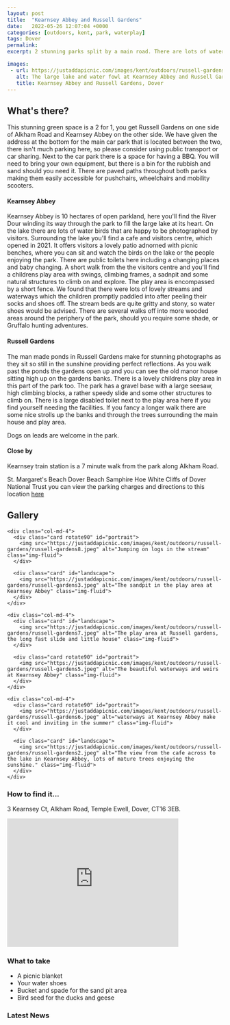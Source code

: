 ```yaml
---
layout: post
title:  "Kearnsey Abbey and Russell Gardens"
date:   2022-05-26 12:07:04 +0000
categories: [outdoors, kent, park, waterplay]
tags: Dover
permalink: 
excerpt: 2 stunning parks split by a main road. There are lots of waterways here to explore, two fabulous play areas and plenty of space for picnics and ball games.

images:
 - url: https://justaddapicnic.com/images/kent/outdoors/russell-gardens/russell-gardens4.jpeg
   alt: The large lake and water fowl at Kearnsey Abbey and Russell Gardens, Dover
   title: Kearnsey Abbey and Russell Gardens, Dover
---
```


## What's there?
This stunning green space is a 2 for 1, you get Russell Gardens on one side of Alkham Road and Kearnsey Abbey on the other side. We have given the address at the bottom for the main car park that is located between the two, there isn't much parking here, so please consider using public transport or car sharing. Next to the car park there is a space for having a BBQ.  You will need to bring your own equipment, but there is a bin for the rubbish and sand should you need it.  There are paved paths throughout both parks making them easily accessible for pushchairs, wheelchairs and mobility scooters. 

#### Kearnsey Abbey
Kearnsey Abbey is  10 hectares of open parkland, here you'll find the River Dour winding its way through the park to fill the large lake at its heart. On the lake there are lots of water birds that are happy to be photographed by visitors.  Surrounding the lake you'll find a cafe and visitors centre, which opened in 2021. It offers visitors a lovely patio adnorned with picnic benches, where you can sit and watch the birds on the lake or the people enjoying the park. There are public toilets here including a changing places and baby changing.  A short walk from the the visitors centre and you'll find a childrens play area with swings, climbing frames, a sadnpit and some natural structures to climb on and explore.  The play area is encompassed by a short fence.  We found that there were lots of lovely streams and waterways which the children promptly paddled into after peeling their socks and shoes off.  The stream beds are quite gritty and stony, so water shoes would be advised.  There are several walks off into more wooded areas around the periphery of the park, should you require some shade, or Gruffalo hunting adventures.


#### Russell Gardens
The man made ponds in Russell Gardens make for stunning photographs as they sit so still in the sunshine providing perfect reflections. As you walk past the ponds the gardens open up and you can see the old manor house sitting high up on the gardens banks.  There is a lovely childrens play area in this part of the park too. The park has a gravel base with a large seesaw, high climbing blocks, a rather speedy slide and some other structures to climb on.  There is a large disabled toilet next to the play area here if you find yourself needing the facilities.  If you fancy a longer walk there are some nice strolls up the banks and through the trees surrounding the main house and play area.

Dogs on leads are welcome in the park.


#### Close by
Kearnsey train station is a 7 minute walk from the park along Alkham Road.

St. Margaret's Beach
Dover Beach
Samphire Hoe
White Cliffs of Dover National Trust you can view the parking charges and directions to this location [here](https://www.nationaltrust.org.uk/the-white-cliffs-of-dover/)

## Gallery

<div class="container">
<div class="row">

    <div class="col-md-4">
      <div class="card rotate90" id="portrait">
        <img src="https://justaddapicnic.com/images/kent/outdoors/russell-gardens/russell-gardens8.jpeg" alt="Jumping on logs in the stream" class="img-fluid">
      </div>

      <div class="card" id="landscape">
        <img src="https://justaddapicnic.com/images/kent/outdoors/russell-gardens/russell-gardens3.jpeg" alt="The sandpit in the play area at Kearnsey Abbey" class="img-fluid">
      </div>
    </div>

    <div class="col-md-4">
      <div class="card" id="landscape">
        <img src="https://justaddapicnic.com/images/kent/outdoors/russell-gardens/russell-gardens7.jpeg" alt="The play area at Russell gardens, the long fast slide and little house" class="img-fluid">
      </div>

      <div class="card rotate90" id="portrait">
        <img src="https://justaddapicnic.com/images/kent/outdoors/russell-gardens/russell-gardens5.jpeg" alt="The beautiful waterways and weirs at Kearnsey Abbey" class="img-fluid">
      </div>
    </div>

    <div class="col-md-4">
      <div class="card rotate90" id="portrait">
        <img src="https://justaddapicnic.com/images/kent/outdoors/russell-gardens/russell-gardens6.jpeg" alt="waterways at Kearnsey Abbey make it cool and inviting in the summer" class="img-fluid">
      </div>

      <div class="card" id="landscape">
        <img src="https://justaddapicnic.com/images/kent/outdoors/russell-gardens/russell-gardens2.jpeg" alt="The view from the cafe across to the lake in Kearnsey Abbey, lots of mature trees enjoying the sunshine." class="img-fluid">
      </div>
    </div>

</div>      
</div>



### How to find it...

3 Kearnsey Ct, Alkham Road, Temple Ewell, Dover, CT16 3EB.
<iframe src="https://www.google.com/maps/embed?pb=!1m18!1m12!1m3!1d2502.9068693879162!2d1.2684545156376381!3d51.147068479577584!2m3!1f0!2f0!3f0!3m2!1i1024!2i768!4f13.1!3m3!1m2!1s0x47deb9806db4d6b1%3A0xb5bc583cb52041a7!2sKearsney%20Abbey%20Gardens!5e0!3m2!1sen!2suk!4v1653563507130!5m2!1sen!2suk" width="400" height="300" frameborder="0" style="border:0" allowfullscreen="" loading="lazy" referrerpolicy="no-referrer-when-downgrade"></iframe>


### What to take
* A picnic blanket
* Your water shoes
* Bucket and spade for the sand pit area
* Bird seed for the ducks and geese

### Latest News

<div class="container">
  <div class="row">
    <div class="col-md-6">
    <!-- <a class="twitter-timeline" data-width="1000" data-height="500" href="https://twitter.com/Guildhallmuseum?ref_src=twsrc%5Etfw">Tweets by Russell Gardens and Kearnsey Abbey</a> <script async src="https://platform.twitter.com/widgets.js" charset="utf-8"></script>
    </div>
    <div class="col-md-6">
      <iframe src="https://www.facebook.com/plugins/page.php?href=https%3A%2F%2Fwww.facebook.com%2FGuildhallMuseumRochester%2F&tabs=timeline&width=500&height=500&small_header=true&adapt_container_width=true&hide_cover=false&show_facepile=true&appId" width="500" height="500" style="border:none;overflow:hidden" scrolling="no" frameborder="0" allowTransparency="true" allow="encrypted-media"></iframe>
    </div> -->
  </div>
</div>  
